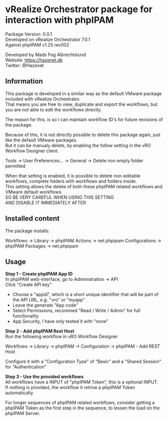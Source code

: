 # vRealize Orchestrator package for interaction with phpIPAM

Package Version: 0.0.1  
Developed on vRealize Orchestrator 7.0.1  
Against phpIPAM v1.25 rev002  

Developed by Mads Fog Albrechtslund  
Website: https://hazenet.dk  
Twitter: @Hazenet  

## Information

This package is developed in a similar way as the default VMware package included with vRealize Orchestrator.  
That means you are free to view, duplicate and export the workflows, but you are not able to edit the workflows directly.

The reason for this, is so I can maintain workflow ID's for future revisions of the package.  

Because of this, it is not directly possible to delete this package again, just like the default VMware packages.  
But it can be manualy delete, by enabling the follow setting in the vRO Workflow Designer client.  

Tools -> User Preferences... -> General -> Delete non empty folder permitted

When that setting is enabled, it is possible to delete non-editable workflows, complete folders with workflows and folders inside.  
This setting allows the delete of both these phpIPAM related workflows and VMware default workflows.  
SO BE VERY CAREFUL WHEN USING THIS SETTING  
AND DISABLE IT IMMEDIATELY AFTER  

## Installed content

The package installs:

Workflows -> Library -> phpIPAM
Actions -> net.phpipam
Configurations -> phpIPAM
Packages -> net.phpipam

## Usage

**Step 1 - Create phpIPAM App ID**  
In phpIPAM web-interface, go to Administration -> API  
Click "Create API key"

* Choose a "appid", which is a short unique identifier that will be part of the API URL, e.g. "vro" or "myapp"
* Leave the generate "App code"
* Select Permissions, recommed "Read / Write / Admin" for full functionality
* App Security, I have only tested it with "none"

**Step 2 - Add phpIPAM Rest Host**  
Run the following workflow in vRO Workflow Designer  

Workflows -> Library -> phpIPAM -> Configuration -> phpIPAM - Add REST Host

Configure it with a "Configuration Type" of "Basic" and a "Shared Session" for "Authentication"

**Step 3 - Use the provided workflows**  
All workflows have a INPUT of "phpIPAM Token", this is a optional INPUT.  
If nothing is provided, the workflow it retrive a phpIPAM Token automatically.

For longer sequences of phpIPAM related workflows, consider  getting a phpIPAM Token as the first step in the sequence, to lessen the load on the phpIPAM Server.





